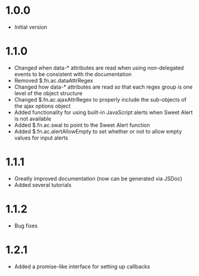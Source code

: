 # 1.0.0
- Initial version
# 1.1.0
- Changed when data-\* attributes are read when using non-delegated events to be consistent with the documentation
- Removed $.fn.ac.dataAttrRegex
- Changed how data-\* attributes are read so that each regex group is one level of the object structure
- Changed $.fn.ac.ajaxAttrRegex to properly include the sub-objects of the ajax options object
- Added functionality for using built-in JavaScript alerts when Sweet Alert is not available
- Added $.fn.ac.swal to point to the Sweet Alert function
- Added $.fn.ac.alertAllowEmpty to set whether or not to allow empty values for input alerts
# 1.1.1
- Greatly improved documentation (now can be generated via JSDoc)
- Added several tutorials
# 1.1.2
- Bug fixes
# 1.2.1
- Added a promise-like interface for setting up callbacks